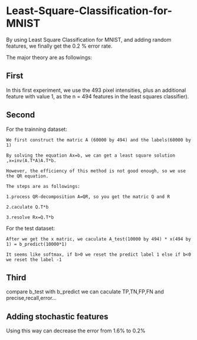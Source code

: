 # Least-Square-Classification-for-MNIST
By using Least Square Classification for MNIST, and adding random features, we finally get the 0.2 % error rate.




The major theory are  as followings:
## First

In this first experiment, we use the 493 pixel intensities, plus an additional feature with value 1, as the n = 494 features in the least squares classifier).

## Second
  For the trainning dataset:
  
    We first construct the matric A (60000 by 494) and the labels(60000 by 1)
    
    By solving the equation Ax=b, we can get a least square solution ,x=inv(A.T*A)A.T*b.
    
    However, the efficiency of this method is not good enough, so we use the QR equation.
    
    The steps are as followings:
    
    1.process QR-decomposition A=QR, so you get the matric Q and R
    
    2.caculate Q.T*b
    
    3.resolve Rx=Q.T*b  
    
  For the test dataset:
  
    After we get the x matric, we caculate A_test(10000 by 494) * x(494 by 1) = b_predict(10000*1)
    
    It seems like softmax, if b>0 we reset the predict label 1 else if b<0 we reset the label -1
## Third
  compare b_test with b_predict we can caculate TP,TN,FP,FN and precise,recall,error... 
  
## Adding stochastic features 
  Using this way can decrease the error from 1.6% to 0.2%
    
